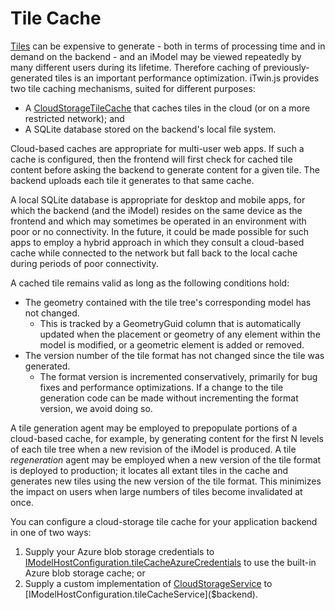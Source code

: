 # Tile Cache

[Tiles](./Tiles.md) can be expensive to generate - both in terms of processing time and in demand on the backend - and an iModel may be viewed repeatedly by many different users during its lifetime. Therefore caching of previously-generated tiles is an important performance optimization. iTwin.js provides two tile caching mechanisms, suited for different purposes:

- A [CloudStorageTileCache]($common) that caches tiles in the cloud (or on a more restricted network); and
- A SQLite database stored on the backend's local file system.

Cloud-based caches are appropriate for multi-user web apps. If such a cache is configured, then the frontend will first check for cached tile content before asking the backend to generate content for a given tile. The backend uploads each tile it generates to that same cache.

A local SQLite database is appropriate for desktop and mobile apps, for which the backend (and the iModel) resides on the same device as the frontend and which may sometimes be operated in an environment with poor or no connectivity. In the future, it could be made possible for such apps to employ a hybrid approach in which they consult a cloud-based cache while connected to the network but fall back to the local cache during periods of poor connectivity.

A cached tile remains valid as long as the following conditions hold:
- The geometry contained with the tile tree's corresponding model has not changed.
  - This is tracked by a GeometryGuid column that is automatically updated when the placement or geometry of any element within the model is modified, or a geometric element is added or removed.
- The version number of the tile format has not changed since the tile was generated.
  - The format version is incremented conservatively, primarily for bug fixes and performance optimizations. If a change to the tile generation code can be made without incrementing the format version, we avoid doing so.

A tile generation agent may be employed to prepopulate portions of a cloud-based cache, for example, by generating content for the first N levels of each tile tree when a new revision of the iModel is produced. A tile *regeneration* agent may be employed when a new version of the tile format is deployed to production; it locates all extant tiles in the cache and generates new tiles using the new version of the tile format. This minimizes the impact on users when large numbers of tiles become invalidated at once.

You can configure a cloud-storage tile cache for your application backend in one of two ways:

1. Supply your Azure blob storage credentials to [IModelHostConfiguration.tileCacheAzureCredentials]($backend) to use the built-in Azure blob storage cache; or
2. Supply a custom implementation of [CloudStorageService]($backend) to [IModelHostConfiguration.tileCacheService]($backend).
